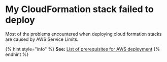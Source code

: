 # My CloudFormation stack failed to deploy

Most of the problems encountered when deploying cloud formation stacks are caused by AWS Service Limits. 

{% hint style="info" %}
**See:** [List of prerequisites for AWS deployment](../start-using-upsolver/appendix-a-list-of-prerequisites-for-aws.md)
{% endhint %}

